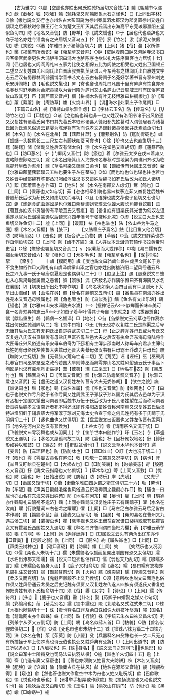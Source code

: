 <!-- { "loadSidebar": true } -->
　　【古为雅字】○虚【空虚也亦姓出何氏姓苑朽居切又音袪六】驉【駏驉书似骡也】歔【歔欷】嘘【吹嘘】魖【魖耗鬼又防魖罔象木石之怪也】□【上同出字林】○徐【缓也説文安行也亦州名古大彭国禹为徐州秦属泗水郡汉为郡复置徐州又姓自颛顼之后春秋时徐偃王行仁义为楚文王所灭其后氏焉出东海高平东莞琅邪濮阳五望似鱼切四】防【地名又音徒】防【野羊】俆【説文缓也】○于【居也代也语辞也又商于地名亦姓今淮南有之央居切又音乌五】扵【俗】箊【竹名】淤【淤泥又依倨切】唹【笑貌】○猪【尔雅曰豕子猪陟鱼切六】防【上同】猪【俗】潴【水所停也】橥【揭橥有所表识】藸【藸蒘草又音除】○胪【皮胪腹前曰胪又鸿胪寺汉书曰典客秦官武帝更名大鸿胪韦昭曰鸿大也胪陈序也欲以礼大陈序賔客也力居切十七】闾【侣也居也又闾阎周礼曰五家为比使之相保五比为闾使之相受也又姓出卫国顿丘二望又汉复姓四氏凡闾氏出自晋唐叔贾执英贤谱云今东莞有之林闾氏出自嬴姓文字志云后汉有蜀郡林闾翁孺博学善书艺文志云古有将闾子名菟好学著书晋有寜州刺史乐安辟闾彬】防【毛也説文髦也】庐【寄也舍也周礼曰凡国十里有庐庐有饮食亦州名春秋时舒地秦为合肥县梁以为合州隋为庐州又山名庐山记云周威王时有匡俗庐君故山取其号】芦【漏芦草又音卢】榈【栟榈木名有叶无枝博雅曰栟榈椶也】驴【畜也】藘【蕠藘】防【庵防草】爈【火烧山界】【浘海水处案庄子作尾闾】□
　　【玉篇云山名】櫖【诸櫖山櫐尔雅作虑】□【字林云玉名】防【传马名】【防竹名也】□【□忧也】○诸【之也旃也辩也非一也又姓汉有洛阳令诸于出风俗通又汉复姓有诸葛氏吴书曰其先葛氏本琅邪诸县人徙阳都先姓葛时人谓徙居者为诸葛氏因为氏焉风俗通云葛婴为陈渉将有功而诛孝文追録封诸县侯因并氏焉章鱼切七】楮【木名】防【水名在北岳】藷【藷蔗甘蔗】【薯蓣别名】防【礛防青砺也】蠩【蜛蠩一头数尾长二三尺左右有脚状如蚕可食也】○除【阶也又去也直鱼切十三】躇【踌躇】储【储副又姓后汉有储太伯】涂【水名在堂邑又直胡切】篨【籧篨芦防也】□【防□葱名】宁【门屏闲又音伫】防【瘢也】着【尔雅云太岁在戊曰着雍又直略陟虑陟略三切】滁【水名出簸箕山入海亦州名春秋时楚地梁为南谯州齐改为临滁郡开皇改为滁州】蒢【草名可染又蕖蒢口柔也】屠【匈奴传有休屠王又音徒】藸【尔雅曰菋荎藸郭璞云五味也蔓生子丛在茎头】○如【而也均也似也谋也往也若也又姓晋中经部魏有陈郡丞冯翊如淳注汉书又畨姓后魏书如罗氏后改为如氏人诸切八】蕠【蕠藘草也亦作茹】□【地名】洳【水名在南郡又人虑切】鴽【鸽也】□【上同】□【假寐也又如与切】茹【恣也相牵引貌也易曰拔茅连茹又畨复姓后魏书普陋茹氏后改为茹氏又如虑切又而与切】○且【语辞也説文荐也子鱼切又七也切四】蛆【蝍蛆食蛇虫蜈蚣是也尔雅曰蒺藜蝍蛆郭璞云似蝗大腹长角能食蛇脑】苴【苞苴亦姓汉书货殖传有平陵苴氏又音疽】沮【畨复姓有沮渠氏其光世为匈奴左沮渠遂以官为氏沮渠蒙逊以后魏天兴四年僭号于张掖称北凉】○虚【説文曰大丘也去鱼切又许鱼切十二】墟【上同】【饭器】袪【袖也举也】阹【依山谷为牛马之圈】椐【木名又音椐】胠【腋下】
　　【又胠箧庄子篇名】魼【比目鱼又他合切】防【防﨑山路】□【击也】防【板合驴上负物】防【草器】○菹【説文曰酢菜也亦作葅侧鱼切四】□【上同】防【齿不齐貌】沮【人姓世本云沮诵苍颉作书竝黄帝时史官】○蜍【蟾蜍也署鱼切又音余二】【似薯蓣而大或作稌】○袽【易曰襦有衣袽女余切又音如六】帤【幡也】□【犬多毛也】蒘【藸蒘草名也】【淭杷名】挐
　　【牵引】
　　十虞【模同用】虞【度也説文曰驺虞仁兽白虎黑文尾长于身不食生物俗作□又周礼有山虞泽虞掌山泽之官也亦姓出防稽济阳二望风俗通云凡　氏之兴九事一氏于号唐虞夏殷是也偶俱切二十】□【俗见上注】愚【愚憃説文曰戆也从心禺禺母猴属兽之愚者】娯【娯乐】湡【齐薮名亦作隅尔雅曰齐有海隅又水名在襄国】堣【堣夷日所出处书亦作嵎】【鸟名状如枭人面四目而有耳见则天下大旱出山海经】嵎【山名在呉】髃【骨名在膊前又五苟切】禺【番禺县在南海亦姓出姓苑本又音遇母猴属也】隅【角也陬也】防【鸟似秃】鰅【鱼名有文出乐浪】鍝【锯也】澞【尔雅曰山夹水涧陵夹水澞】【搜神记云似蝉而长味辛美可食一名青蚨异物志云子如蚕子着草叶得其子母自飞来就之】防【拔器煑食】齵【齵齿重生】鸆【鸅鸆一名婟泽】□【地名】○刍【刍豢説文云刈草也俗作蒭亦姓出何氏姓苑测隅切二】犓【飬牛曰犓】○无【有无也亦汉复姓二氏楚熊渠之后号无庸其后为氏又有无钩氏出自楚姓武夫切二十二】毋【止之辞亦姓毋丘或为毋氏又汉复姓八氏汉书货殖传有毋盐氏巨富齐毋盐邑大夫之后汉有执金吾东海毋将陆将作大匠毋丘兴风俗通有乐安毋车伯奇为下邳相有主簿歩邵南时人称毋车府君歩主簿何氏姓苑有毋终氏左传鲁大夫兹毋还晋大夫綦毋张汉书有巨毋霸王莽改为巨毋氏】瞴【瞴防又亡抚切】膴【无骨腊又荒乌亡甫二切】芜【荒芜】诬【诬枉】巫【巫觋周礼春官曰司巫掌羣巫之政令若国大旱则帅巫而舞雩亦山名又姓风俗通云氏于事巫卜陶匠是也汉有冀州刺史巫捷】莁【莁荑】璑【三采玉】□【地名在农】防【黑皮竹也】鷡【鷡鴽鸟名】□【罟属又音武】蝥【尔雅云防鼄螌蝥又音矛】【尔雅云爱也又音武】无【虚无之道又汉复姓左传莒有大夫无娄修胡】【欲空之貌】譕【譕诱词也】墲【冢也】鹀【鸟名雀属】怃【空也又音武】防【雉网也】○于【曰也于也説文作亏凡従于者作亏同又姓周武王子邘叔子孙以国为氏其后去邑单为于汉有丞相于定国又望出河南者即后魏书万忸于氏后改为于氏凡诸姓望在后而称河南者皆畨姓后魏孝文诏南迁者死不得还北即葬洛阳故畨姓皆称河南焉又汉复姓五氏后汉特进渔阳鲜于辅袁绍大将军淳于琼刘元海太史令宣于修之何氏姓苑有多于氏鬭于氏羽俱切二十】迂【逺也曲也又忧俱切】盂【盘盂説文曰饭器也又姓左传晋有盂丙】邘【地名在河内又姓汉有邘侯为】
　　【上谷太守】雩【请雨祭名又沉于切】□【飞貌説文曰雩羽舞也或从羽同上】竽【笙竽世本曰随作竽】玗【玉名】芋【草盛貌又王遇切】污【水名又屋孤乌故二切】防【宴也】杅【因杅匈奴地名】釪【錞釪形如钟以和鼓】□【袌衣】骬【骬缺盆骨也】【説文云草木华也本音吁】謣【妄言】防【车环靼也】防【防防牀也】□【葅□似韭】○訏【大也况于切二十】吁【叹也】雩【雩娄古县名在庐江】欨【吹欨一曰笑意又况字切】防【病也】盱【举目又盱眙县在楚州】□【大裙衣也】□【□防笑貌】姁【姁媮美态】冔【殷冠名又音诩】扜【説文云指麾也又忆俱切】【草木华也】荂【上同又音敷】□【忧也】防【宴也】旴【日始出貌】防【防靼】防【防乐】虖【虎吼】
　　【又虎乎切】□【臿属又矩于切】○衢【街衢尔雅曰四达谓之衢其俱切三十六】劬【劳也】軥【车轭】氍【声类日氍毹毛席也风俗通云织毛褥谓之氍毹亦作□】胊【脯也一曰屈也亦山名在东海又姓出姓苑】防【地名在河东】臞【瘠也】癯【上同】鸲【鸲鹆亦作鸜周礼曰鸲鹆不逾济】鸜【上同亦鸜鹊又汉复姓庄子云有鸜鹊子】灈【水名在汝南】躣【行貌楚词曰右苍龙之躣躣】忂【上同】□【马左足白尔雅云马后足皆白本作翑】鼩【鼱鼩小鼠】蘧【蘧麦又巨居切】斪【鉏属】句【冤句县名在曹州又九遇古侯二切】蠷【蠷搜虫也】瞿【鹰隼视也又姓王僧孺百家谱曰裴桃貌取苍梧瞿寳女又有瞿昙氏西国姓又九遇切】欋【释名曰齐鲁间谓四齿杷为欋】葋【尔雅云葋艼藀】翵【鸟羽】翑【上同】蚼【蚼蛘蚍蜉】□【□属説文云头有两角出辽东亦作□音奚】【走顾之貌】防【上同】　□【脯名】絇【履头饰也】□【上同】□【声类云树种也】【磫□音砺】戵【防属】鑺【上同】姁
　　【姁然乐也又况羽切】○儒【柔也人朱切十六】獳【朱獳兽名似狐而鱼翼出刖国有恐又女侯切】濡【水名出涿郡又霑濡】襦【説文曰短衣也俗作□】懦【弱也又乃乱切】嚅【嗫嚅多言】鱬【朱鱬鱼名鱼身人靣】【鹿子又相俞切】嬬【妻名】繻【易曰繻有衣袽亦见周礼注又音须】颥【颞颥耳前动】防【火色】臑【嫩耎貌】醹【厚酒又音乳】防【柔皮又而兖切】防【鬼魅声颥颥不止又乃侯切】○须【意所欲也説文曰面毛也俗作须又姓风俗通云太昊之后史记魏有须贾又汉复姓左传遂人四族有须遂氏又畨复姓匈奴贵姓有须卜氏相俞切十四】须【俗】嬃【女字】【待也】□【上同】繻【传符帛】【头】【鹿子也又音儒】需【卦名】娶【荀卿子曰媘娶之媒又七句切】緰【彩緰帛也】蕦【薞芜别名】鑐【锁中鑐也】隃【北陵名又式注式朱二切】○株　【木根也陟输切十一】诛【责也释名曰罪及余曰诛如诛大树枝叶尽落】邾【国名】鼄【鼅鼄网虫亦作蜘蛛】蛛【上同】跦【行貌】袾【字统云朱衣曰袾又昌朱切】列【列杀字从歹又五割切】防【上同】鴸【鸟名似鸱人首】□【黏貌】○防【兽名似貍敕俱切二】【俗】○殊【死也市也市朱切十二】铢【锱铢八铢为锱二十四铢为两】洙【水名在鲁】茱【茱萸】防【小甖】殳【兵器释名曰殳殊也长一丈二尺无刃有所撞挃于车上使殊离也诗云伯也执殳又姓舜典有殳斨】□【上同出道书】防【防□所以遏水】□【八觚杖也】陎【陎县名】【説文云鸟之短羽飞也象形】杸【説文曰军中士所持殳也司马法曰执羽从杸】○逾【越也羊朱切四十五】逾【上同】窬【门邉有窦又穿窬也】【善也亦须防又姓晋大夫防骈】楰【木名又音庾】腴【肥腴】谀【谄谀】隃【隃麋古县在扶风】鄃【地名在涿郡又音输】觎【觊觎欲得】【窥也】俞【然也答也説文作兪空中木为舟也又姓又耻呪切】歈【巴歈歌也】愉【悦也和也乐也】【邪举手相弄或作歋歈】揄【揄扬诡言也又动也説文引也】褕【褕狄后衣又由昭切】瑜【玉名】崳【崳次山在厉门】防【忧也】羭【黑羝】蝓【□蝓蜗牛】榆
